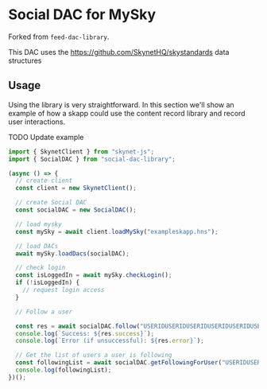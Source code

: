 # Social DAC for MySky

Forked from `feed-dac-library`.

This DAC uses the https://github.com/SkynetHQ/skystandards data structures

## Usage

Using the library is very straightforward. In this section we'll show an example
of how a skapp could use the content record library and record user interactions.

TODO Update example

```typescript
import { SkynetClient } from "skynet-js";
import { SocialDAC } from "social-dac-library";

(async () => {
  // create client
  const client = new SkynetClient();

  // create Social DAC
  const socialDAC = new SocialDAC();

  // load mysky
  const mySky = await client.loadMySky("exampleskapp.hns");

  // load DACs
  await mySky.loadDacs(socialDAC);

  // check login
  const isLoggedIn = await mySky.checkLogin();
  if (!isLoggedIn) {
    // request login access
  }

  // Follow a user

  const res = await socialDAC.follow("USERIDUSERIDUSERIDUSERIDUSERIDUSERID")
  console.log(`Success: ${res.success}`);
  console.log(`Error (if unsuccessful): ${res.error}`);

  // Get the list of users a user is following
  const followingList = await socialDAC.getFollowingForUser("USERIDUSERIDUSERIDUSERIDUSERIDUSERID")
  console.log(followingList);
})();
```
